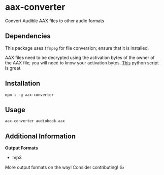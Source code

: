 # aax-converter

Convert Audible AAX files to other audio formats

## Dependencies

This package uses `ffmpeg` for file conversion; ensure that it is installed.

AAX files need to be decrypted using the activation bytes of the owner of the AAX file; you will need to know your activation bytes. [This](https://github.com/inAudible-NG/audible-activator) python script is great.

## Installation

```npm i -g aax-converter```

## Usage

```aax-converter audiobook.aax```

## Additional Information

**Output Formats**
- mp3

More output formats on the way! Consider contributing! 👍